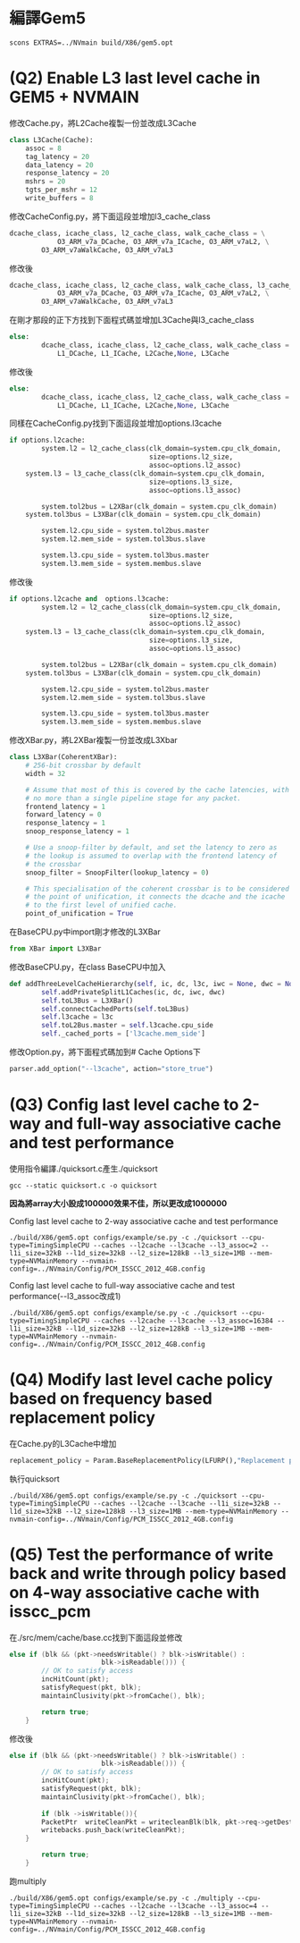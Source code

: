 # 編譯Gem5
```
scons EXTRAS=../NVmain build/X86/gem5.opt
```
# (Q2) Enable L3 last level cache in GEM5 + NVMAIN 
修改Cache.py，將L2Cache複製一份並改成L3Cache
```python
class L3Cache(Cache):
    assoc = 8
    tag_latency = 20
    data_latency = 20
    response_latency = 20
    mshrs = 20
    tgts_per_mshr = 12
    write_buffers = 8
```
修改CacheConfig.py，將下面這段並增加l3_cache_class
```python
dcache_class, icache_class, l2_cache_class, walk_cache_class = \
            O3_ARM_v7a_DCache, O3_ARM_v7a_ICache, O3_ARM_v7aL2, \
	    O3_ARM_v7aWalkCache, O3_ARM_v7aL3
```
修改後
```python
dcache_class, icache_class, l2_cache_class, walk_cache_class, l3_cache_class = \
            O3_ARM_v7a_DCache, O3_ARM_v7a_ICache, O3_ARM_v7aL2, \
	    O3_ARM_v7aWalkCache, O3_ARM_v7aL3
```
在剛才那段的正下方找到下面程式碼並增加L3Cache與l3_cache_class
```python
else:
        dcache_class, icache_class, l2_cache_class, walk_cache_class = \
            L1_DCache, L1_ICache, L2Cache,None, L3Cache
```
修改後
```python
else:
        dcache_class, icache_class, l2_cache_class, walk_cache_class = \
            L1_DCache, L1_ICache, L2Cache,None, L3Cache
```
同樣在CacheConfig.py找到下面這段並增加options.l3cache
```python
if options.l2cache:
        system.l2 = l2_cache_class(clk_domain=system.cpu_clk_domain,
                                   size=options.l2_size,
                                   assoc=options.l2_assoc)
	system.l3 = l3_cache_class(clk_domain=system.cpu_clk_domain,
                                   size=options.l3_size,
                                   assoc=options.l3_assoc)

        system.tol2bus = L2XBar(clk_domain = system.cpu_clk_domain)
	system.tol3bus = L3XBar(clk_domain = system.cpu_clk_domain)

        system.l2.cpu_side = system.tol2bus.master
        system.l2.mem_side = system.tol3bus.slave

        system.l3.cpu_side = system.tol3bus.master
        system.l3.mem_side = system.membus.slave
```
修改後
```python
if options.l2cache and  options.l3cache:
        system.l2 = l2_cache_class(clk_domain=system.cpu_clk_domain,
                                   size=options.l2_size,
                                   assoc=options.l2_assoc)
	system.l3 = l3_cache_class(clk_domain=system.cpu_clk_domain,
                                   size=options.l3_size,
                                   assoc=options.l3_assoc)

        system.tol2bus = L2XBar(clk_domain = system.cpu_clk_domain)
	system.tol3bus = L3XBar(clk_domain = system.cpu_clk_domain)

        system.l2.cpu_side = system.tol2bus.master
        system.l2.mem_side = system.tol3bus.slave

        system.l3.cpu_side = system.tol3bus.master
        system.l3.mem_side = system.membus.slave
```
修改XBar.py，將L2XBar複製一份並改成L3Xbar
```python
class L3XBar(CoherentXBar):
    # 256-bit crossbar by default
    width = 32

    # Assume that most of this is covered by the cache latencies, with
    # no more than a single pipeline stage for any packet.
    frontend_latency = 1
    forward_latency = 0
    response_latency = 1
    snoop_response_latency = 1

    # Use a snoop-filter by default, and set the latency to zero as
    # the lookup is assumed to overlap with the frontend latency of
    # the crossbar
    snoop_filter = SnoopFilter(lookup_latency = 0)

    # This specialisation of the coherent crossbar is to be considered
    # the point of unification, it connects the dcache and the icache
    # to the first level of unified cache.
    point_of_unification = True
```
在BaseCPU.py中import剛才修改的L3XBar
```python
from XBar import L3XBar
```
修改BaseCPU.py，在class BaseCPU中加入
```python
def addThreeLevelCacheHierarchy(self, ic, dc, l3c, iwc = None, dwc = None):
        self.addPrivateSplitL1Caches(ic, dc, iwc, dwc)
        self.toL3Bus = L3XBar()
        self.connectCachedPorts(self.toL3Bus)
        self.l3cache = l3c
        self.toL2Bus.master = self.l3cache.cpu_side
        self._cached_ports = ['l3cache.mem_side']
```
修改Option.py，將下面程式碼加到# Cache Options下
```python
parser.add_option("--l3cache", action="store_true")
```
# (Q3) Config last level cache to 2-way and full-way associative cache and test performance

使用指令編譯./quicksort.c產生./quicksort
```
gcc --static quicksort.c -o quicksort
```
**因為將array大小設成100000效果不佳，所以更改成1000000**


Config last level cache to 2-way associative cache and test performance
```
./build/X86/gem5.opt configs/example/se.py -c ./quicksort --cpu-type=TimingSimpleCPU --caches --l2cache --l3cache --l3_assoc=2 --l1i_size=32kB --l1d_size=32kB --l2_size=128kB --l3_size=1MB --mem-type=NVMainMemory --nvmain-config=../NVmain/Config/PCM_ISSCC_2012_4GB.config
```
Config last level cache to full-way associative cache and test performance(--l3_assoc改成1)
```
./build/X86/gem5.opt configs/example/se.py -c ./quicksort --cpu-type=TimingSimpleCPU --caches --l2cache --l3cache --l3_assoc=16384 --l1i_size=32kB --l1d_size=32kB --l2_size=128kB --l3_size=1MB --mem-type=NVMainMemory --nvmain-config=../NVmain/Config/PCM_ISSCC_2012_4GB.config
```
# (Q4) Modify last level cache policy based on frequency based replacement policy
在Cache.py的L3Cache中增加
```python
replacement_policy = Param.BaseReplacementPolicy(LFURP(),"Replacement policy")
```
執行quicksort
```
./build/X86/gem5.opt configs/example/se.py -c ./quicksort --cpu-type=TimingSimpleCPU --caches --l2cache --l3cache --l1i_size=32kB --l1d_size=32kB --l2_size=128kB --l3_size=1MB --mem-type=NVMainMemory --nvmain-config=../NVmain/Config/PCM_ISSCC_2012_4GB.config
```
# (Q5) Test the performance of write back and write through policy based on 4-way associative cache with isscc_pcm
在./src/mem/cache/base.cc找到下面這段並修改
```C
else if (blk && (pkt->needsWritable() ? blk->isWritable() :
                       blk->isReadable())) {
        // OK to satisfy access
        incHitCount(pkt);
        satisfyRequest(pkt, blk);
        maintainClusivity(pkt->fromCache(), blk);

        return true;
    }
```
修改後
```C
else if (blk && (pkt->needsWritable() ? blk->isWritable() :
                       blk->isReadable())) {
        // OK to satisfy access
        incHitCount(pkt);
        satisfyRequest(pkt, blk);
        maintainClusivity(pkt->fromCache(), blk);
	
        if (blk ->isWritable()){
	    PacketPtr  writeCleanPkt = writecleanBlk(blk, pkt->req->getDest(), pkt->id);
	    writebacks.push_back(writeCleanPkt);
	}

        return true;
    }
```
跑multiply
```
./build/X86/gem5.opt configs/example/se.py -c ./multiply --cpu-type=TimingSimpleCPU --caches --l2cache --l3cache --l3_assoc=4 --l1i_size=32kB --l1d_size=32kB --l2_size=128kB --l3_size=1MB --mem-type=NVMainMemory --nvmain-config=../NVmain/Config/PCM_ISSCC_2012_4GB.config
```

